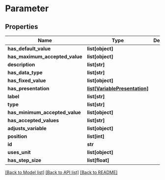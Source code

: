 # Parameter

## Properties
Name | Type | Description | Notes
------------ | ------------- | ------------- | -------------
**has_default_value** | **list[object]** |  | [optional] 
**has_maximum_accepted_value** | **list[object]** |  | [optional] 
**description** | **list[str]** |  | [optional] 
**has_data_type** | **list[str]** |  | [optional] 
**has_fixed_value** | **list[object]** |  | [optional] 
**has_presentation** | [**list[VariablePresentation]**](VariablePresentation.md) |  | [optional] 
**label** | **list[str]** |  | [optional] 
**type** | **list[str]** |  | [optional] 
**has_minimum_accepted_value** | **list[object]** |  | [optional] 
**has_accepted_values** | **list[str]** |  | [optional] 
**adjusts_variable** | **list[object]** |  | [optional] 
**position** | **list[int]** |  | [optional] 
**id** | **str** |  | [optional] 
**uses_unit** | **list[object]** |  | [optional] 
**has_step_size** | **list[float]** |  | [optional] 

[[Back to Model list]](../README.md#documentation-for-models) [[Back to API list]](../README.md#documentation-for-api-endpoints) [[Back to README]](../README.md)


